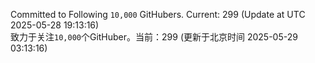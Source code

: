 Committed to Following `10,000` GitHubers. Current: <!-- FOLLOWING_COUNT -->299<!-- FOLLOWING_COUNT --> (Update at UTC <!-- LAST_UPDATED -->2025-05-28 19:13:16<!-- LAST_UPDATED -->)<br>
致力于关注`10,000`个GitHuber。当前：<!-- FOLLOWING_COUNT -->299<!-- FOLLOWING_COUNT --> (更新于北京时间 <!-- LAST_UPDATED_CST -->2025-05-29 03:13:16<!-- LAST_UPDATED_CST -->)
